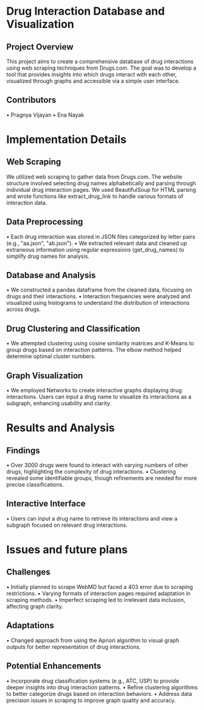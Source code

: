 # Drug Interaction Database and Visualization

## Project Overview
This project aims to create a comprehensive database of drug interactions using web scraping techniques from Drugs.com. The goal was to develop a tool that provides insights into which drugs interact with each other, visualized through graphs and accessible via a simple user interface.

## Contributors
• Pragnya Vijayan
• Ena Nayak

# Implementation Details

## Web Scraping
We utilized web scraping to gather data from Drugs.com. The website structure involved selecting drug names alphabetically and parsing through individual drug interaction pages. We used BeautifulSoup for HTML parsing and wrote functions like extract_drug_link to handle various formats of interaction data.

## Data Preprocessing
• Each drug interaction was stored in JSON files categorized by letter pairs (e.g., "aa.json", "ab.json").
• We extracted relevant data and cleaned up extraneous information using regular expressions (get_drug_names) to simplify drug names for analysis.

## Database and Analysis
• We constructed a pandas dataframe from the cleaned data, focusing on drugs and their interactions.
• Interaction frequencies were analyzed and visualized using histograms to understand the distribution of interactions across drugs.

## Drug Clustering and Classification
• We attempted clustering using cosine similarity matrices and K-Means to group drugs based on interaction patterns. The elbow method helped determine optimal cluster numbers.

## Graph Visualization
• We employed Networkx to create interactive graphs displaying drug interactions. Users can input a drug name to visualize its interactions as a subgraph, enhancing usability and clarity.

# Results and Analysis
## Findings
• Over 3000 drugs were found to interact with varying numbers of other drugs, highlighting the complexity of drug interactions.
• Clustering revealed some identifiable groups, though refinements are needed for more precise classifications.
## Interactive Interface
• Users can input a drug name to retrieve its interactions and view a subgraph focused on relevant drug interactions.

# Issues and future plans

## Challenges
• Initially planned to scrape WebMD but faced a 403 error due to scraping restrictions.
• Varying formats of interaction pages required adaptation in scraping methods.
• Imperfect scraping led to irrelevant data inclusion, affecting graph clarity.

## Adaptations
• Changed approach from using the Apriori algorithm to visual graph outputs for better representation of drug interactions.

## Potential Enhancements
• Incorporate drug classification systems (e.g., ATC, USP) to provide deeper insights into drug interaction patterns.
• Refine clustering algorithms to better categorize drugs based on interaction behaviors.
• Address data precision issues in scraping to improve graph quality and accuracy.
